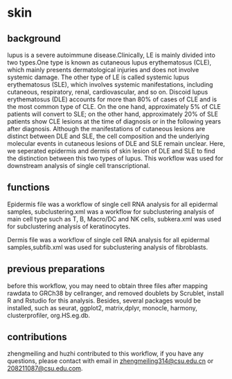 # skin
## background ##
lupus is a severe autoimmune disease.Clinically, LE is mainly divided into two types.One type is known as cutaneous lupus erythematosus (CLE), which mainly presents dermatological injuries and does not involve systemic damage. The other type of LE is called systemic lupus erythematosus (SLE), which involves systemic manifestations, including cutaneous, respiratory, renal, cardiovascular, and so on. Discoid lupus erythematosus (DLE) accounts for more than 80% of cases of CLE and is the most common type of CLE. On the one hand, approximately 5% of CLE patients will convert to SLE; on the other hand, approximately 20% of SLE patients show CLE lesions at the time of diagnosis or in the following years after diagnosis. Although the manifestations of cutaneous lesions are distinct between DLE and SLE, the cell composition and the underlying molecular events in cutaneous lesions of DLE and SLE remain unclear. Here, we seperated epidermis and dermis of skin lesion of DLE and SLE to find the distinction between this two types of lupus. This workflow was used for downstream analysis of single cell transcriptional.
## functions ##
Epidermis file was a workflow of single cell RNA analysis for all epidermal samples, subclustering.xml was a workflow for subclustering analysis of main cell type such as T, B, Macro/DC and NK cells, subkera.xml was used for subclustering analysis of keratinocytes.

Dermis file was a workflow of single cell RNA analysis for all epidermal samples,subfib.xml was used for subclustering analysis of fibroblasts.

## previous preparations ##
before this workflow, you may need to obtain three files after mapping rawdata to GRCh38 by cellranger, and removed doublets by Scrublet, install R and Rstudio for this analysis. Besides, several packages would be installed, such as seurat, ggplot2, matrix,dplyr, monocle, harmony, clusterprofiler, org.HS.eg.db.

## contributions ##
zhengmeiling and huzhi contributed to this workflow, if you have any questions, please contact with email in zhengmeiling314@csu.edu.cn or 208211087@csu.edu.com.
